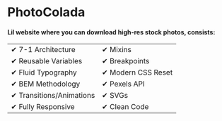 # PhotoColada

#### Lil website where you can download high-res stock photos, consists:

<table style="width: 100%; border: 0">
 <tr>
    <td>✔ 7-1 Architecture</td>
    <td>✔ Mixins</td>
 </tr>
 <tr>
    <td>✔ Reusable Variables</td>
    <td>✔ Breakpoints</td>
 </tr>
 <tr>
    <td>✔ Fluid Typography</td>
    <td>✔ Modern CSS Reset</td>
 </tr>
 <tr>
    <td>✔ BEM Methodology</td>
    <td>✔ Pexels API</td>
 </tr>
 <tr>
    <td>✔ Transitions/Animations</td>
    <td>✔ SVGs</td>
 </tr>
 <tr>
    <td>✔ Fully Responsive</td>
    <td>✔ Clean Code</td>
 </tr>
</table>


